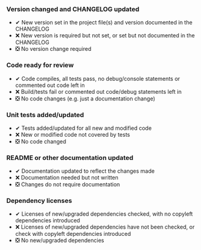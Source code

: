 ### Version changed and CHANGELOG updated
- ✔ New version set in the project file(s) and version documented in the CHANGELOG
- ❌ New version is required but not set, or set but not documented in the CHANGELOG
- ❎ No version change required

### Code ready for review
- ✔ Code compiles, all tests pass, no debug/console statements or commented out code left in
- ❌ Build/tests fail or commented out code/debug statements left in
- ❎ No code changes (e.g. just a documentation change)

### Unit tests added/updated
- ✔ Tests added/updated for all new and modified code
- ❌ New or modified code not covered by tests
- ❎ No code changed

### README or other documentation updated
- ✔ Documentation updated to reflect the changes made
- ❌ Documentation needed but not written
- ❎ Changes do not require documentation

### Dependency licenses
- ✔ Licenses of new/upgraded dependencies checked, with no copyleft dependencies introduced
- ❌ Licenses of new/upgraded dependencies have not been checked, or check with copyleft dependencies introduced
- ❎ No new/upgraded dependencies